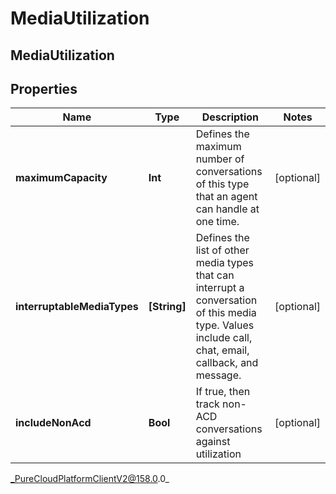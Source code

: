# MediaUtilization

## MediaUtilization

## Properties

|Name | Type | Description | Notes|
|------------ | ------------- | ------------- | -------------|
| **maximumCapacity** | **Int** | Defines the maximum number of conversations of this type that an agent can handle at one time. | [optional] |
| **interruptableMediaTypes** | **[String]** | Defines the list of other media types that can interrupt a conversation of this media type.  Values include call, chat, email, callback, and message. | [optional] |
| **includeNonAcd** | **Bool** | If true, then track non-ACD conversations against utilization | [optional] |



_PureCloudPlatformClientV2@158.0.0_
